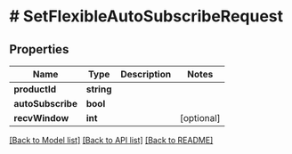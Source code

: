 # # SetFlexibleAutoSubscribeRequest

## Properties

Name | Type | Description | Notes
------------ | ------------- | ------------- | -------------
**productId** | **string** |  |
**autoSubscribe** | **bool** |  |
**recvWindow** | **int** |  | [optional]

[[Back to Model list]](../../README.md#models) [[Back to API list]](../../README.md#endpoints) [[Back to README]](../../README.md)
